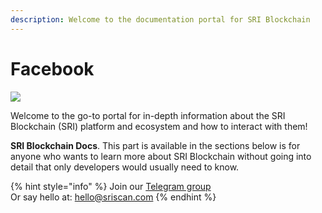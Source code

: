 ```yaml
---
description: Welcome to the documentation portal for SRI Blockchain
---
```


# Facebook

![](.gitbook/assets/docs\_1500x500.png)

Welcome to the go-to portal for in-depth information about the SRI Blockchain (SRI) platform and ecosystem and how to interact with them!

**SRI Blockchain Docs**. This part is available in the sections below is for anyone who wants to learn more about SRI Blockchain without going into detail that only developers would usually need to know.

{% hint style="info" %}
Join our [Telegram group](https://t.me/poolscan\_official)\
Or say hello at: hello@sriscan.com
{% endhint %}
